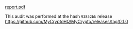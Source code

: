 [report.pdf](https://github.com/MyCryptoHQ/MyCrypto/files/1782316/MEW-01-report.pdf)

This audit was performed at the hash `93852bb` release https://github.com/MyCryptoHQ/MyCrypto/releases/tag/0.1.0
